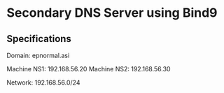# Secondary DNS Server using Bind9

## Specifications

Domain: epnormal.asi

Machine NS1: 192.168.56.20
Machine NS2: 192.168.56.30

Network: 192.168.56.0/24
